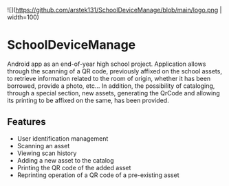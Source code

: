 ![](https://github.com/arstek131/SchoolDeviceManage/blob/main/logo.png | width=100)
# SchoolDeviceManage
Android app as an end-of-year high school project.
Application allows through the scanning of a QR code, previously affixed on the school assets, to retrieve information related to the room of origin, whether it has been borrowed, provide a photo, etc... In addition, the possibility of cataloging, through a special section, new assets, generating the QrCode and allowing its printing to be affixed on the same, has been provided.

## Features

- User identification management
- Scanning an asset
- Viewing scan history
- Adding a new asset to the catalog
- Printing the QR code of the added asset
- Reprinting operation of a QR code of a pre-existing asset
